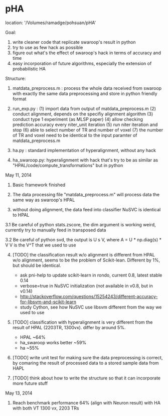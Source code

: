 pHA
===

location: '/Volumes/ramadge/pohsuan/pHA'

Goal: 

1. write cleaner code that replicate swaroop's result in python
  2. try to use as few hack as possible
  3. figure out what's the effect of swaroop's hack in terms of accuracy and time
  4. easy incorporation of future algorithms, especially the extension of probabilistic HA

Structure:

  1. matdata_preprocess.m : 
     process the whole data received from swaroop with exactly the same data 
     preprocessing and store in python friendly format

  2. run_exp.py :
     (1) import data from output of matdata_preprocess.m 
     (2) conduct alignment, depends on the specifiy alignment algorithm
     (3) conduct type 1 experiment (as MLSP paper)
     (4) allow checking prediction accuracy every niter_unit iteration
     (5) run niter iteration and stop
     (6) able to select number of TR and number of voxel 
     (7) the number of TR and voxel need to be identical to the input paramter
         of matdata_preprocess.m

  3. ha.py :
     standard implementation of hyperalignment, without any hack

  4. ha_swaroop.py:
     hyperalignment with hack that's try to be as similar as 
     "HPAL/code/compute_transformations" but in python

May 11, 2014

  1. Basic framework finished

  2. The data processing file "matdata_preprocess.m" will process data the same way as swaroop's HPAL

  3. without doing alignment, the data feed into classifier NuSVC is identical 
     to HPAL

  3.1 Be careful of python stats.zscore, the dim argument is working weird, currently
     try to manually feed in transposed data 

  3.2 Be careful of python svd, the output is U s V, where A = U * np.diag(s) * V
     V is the V^T that we used to use

  4. [TODO] the classification result w/o alignment is different from HPAL w/o
     alignment, seems to be the problem of Scikit-lean. Different by 1%, but should
     be identical.
     - ask pni-help to update scikit-learn in rondo, current 0.8, latest stable 0.14
     - verbose=true in NuSVC initialization (not available in v0.8, but in v0.14)
     - http://stackoverflow.com/questions/15254243/different-accuracy-for-libsvm-and-scikit-learn
     - study Cython, see how NuSVC use libsvm different from the way we used to use

  5. [TODO] classification with hyperalignment is very different from the result of 
     HPAL (2203TR, 1300vx). differ by around 5%. 
     - HPAL ~64%
     - ha_swaroop works better ~59%
     - ha ~55%

  6. [TODO] write unit test for making sure the data preprocessing is correct, by 
     comaring the result of processed data to a stored sample data from HAPL

  7. [TODO] think about how to write the structure so that it can incorporate 
     more future stuff

May 13, 2014
  1. Reach benchmark performance 64% (align with Neuron result) with HA with both VT 1300 vx, 2203 TRs
  
